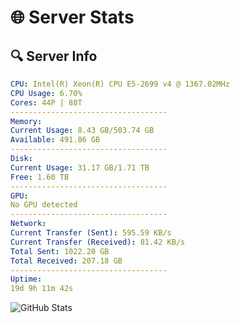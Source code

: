 # 🌐 Server Stats
## 🔍 Server Info
```yaml
CPU: Intel(R) Xeon(R) CPU E5-2699 v4 @ 1367.02MHz
CPU Usage: 6.70%
Cores: 44P | 88T
-----------------------------------
Memory:
Current Usage: 8.43 GB/503.74 GB
Available: 491.86 GB
-----------------------------------
Disk:
Current Usage: 31.17 GB/1.71 TB
Free: 1.60 TB
-----------------------------------
GPU:
No GPU detected
-----------------------------------
Network:
Current Transfer (Sent): 595.59 KB/s
Current Transfer (Received): 81.42 KB/s
Total Sent: 1022.20 GB
Total Received: 207.18 GB
-----------------------------------
Uptime:
19d 9h 11m 42s
```
![GitHub Stats](https://img.shields.io/badge/Updated-2025-05-09_02:20:30-blue)